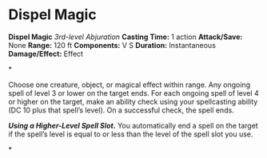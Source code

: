 # Dispel Magic

**Dispel Magic**
_3rd-level Abjuration_
**Casting Time:** 1 action
**Attack/Save:** None
**Range:** 120 ft
**Components:** V S
**Duration:** Instantaneous
**Damage/Effect:** Effect

*<p>Choose one creature, object, or magical effect within range. Any ongoing spell of level 3 or lower on the target ends. For each ongoing spell of level 4 or higher on the target, make an ability check using your spellcasting ability (DC 10 plus that spell’s level). On a successful check, the spell ends.

***Using a Higher-Level Spell Slot.*** You automatically end a spell on the target if the spell’s level is equal to or less than the level of the spell slot you use.</p>*